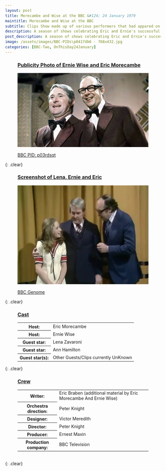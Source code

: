 ```yaml
---
layout: post
title: Morecambe and Wise at the BBC &#124; 24 January 1979
maintitle: Morecambe and Wise at the BBC
subtitle: Clips Show made up of various performers that had appared on The Morecambe and Wise Show.
description: A season of shows celebrating Eric and Ernie's successful years with the BBC. Written by EDDIE BRABEN with Lena Zavaroni , Ann Hamilton.
post_description: A season of shows celebrating Eric and Ernie's successful years with the BBC. Written by EDDIE BRABEN with Lena Zavaroni , Ann Hamilton.
image: /assets/images/BBC-PIDs\p0417db6 - 768x432.jpg
categories: [BBC-Two, OnThisDay24January]
---
```


<figure class="fig3">
<h3 id="publicity"><a href="#publicity">Publicity Photo of Ernie Wise and Eric Morecambe</a></h3>
<img src="/assets/images/BBC-PIDs\p0417db6 - 768x432.jpg" class="full-width">
<figcaption>
<p><a class="external-link" href="https://www.bbc.co.uk/programmes/p03rdsqt">BBC PID: p03rdsqt</a></p>
</figcaption>
</figure>

{: .clear}

<figure class="fig3">
<h3 id="screenshot"><a href="#screenshot">Screenshot of Lena, Ernie and Eric</a></h3>
<img src="/assets/images/BBC/1976-10-25-lena-zavaroni-on-the-morecambe-and-wise-show.jpg" class="full-width">
<figcaption>
<p><a class="external-link" href="https://genome.ch.bbc.co.uk/schedules/service_bbc_one_london/1979-01-24#at-19.35">BBC Genome</a></p>
</figcaption>
</figure>

{: .clear}

<figure class="fig3">
<h3 id="cast"><a href="#cast">Cast</a></h3>
<table>
<tr><th>Host:</th><td>Eric Morecambe</td></tr>
<tr><th>Host:</th><td>Ernie Wise</td></tr>
<tr><th>Guest star:</th><td>Lena Zavaroni</td></tr>
<tr><th>Guest star:</th><td>Ann Hamilton</td></tr>
<tr><th>Guest star(s):</th><td>Other Guests/Clips currently UnKnown</td></tr>
</table>
</figure>

{: .clear}

<figure class="fig3">
<h3 id="crew"><a href="#crew">Crew</a></h3>
<table>
<tr><th>Writer:</th><td>Eric Braben (additional material by Eric Morecambe And Ernie Wise)</td></tr>
<tr><th>Orchestra direction:</th><td>Peter Knight</td></tr>
<tr><th>Designer:</th><td>Victor Meredith</td></tr>
<tr><th>Director:</th><td>Peter Knight</td></tr>
<tr><th>Producer:</th><td>Ernest Maxin</td></tr>
<tr><th>Production company:</th><td>BBC Television</td></tr>
</table>
</figure>

<br />{: .clear}

